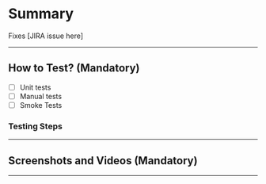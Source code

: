 # Summary

Fixes [JIRA issue here]

---

## How to Test? (Mandatory)

- [ ] Unit tests
- [ ] Manual tests
- [ ] Smoke Tests

### Testing Steps

---

## Screenshots and Videos (Mandatory)

---
